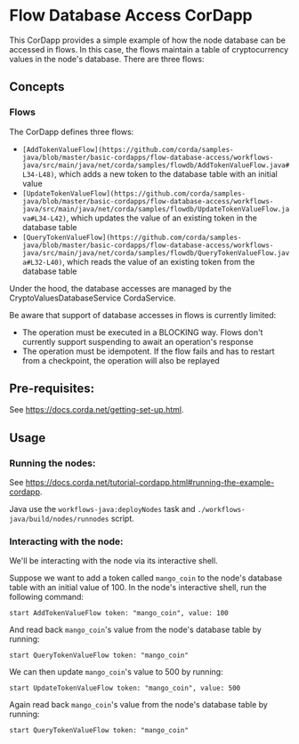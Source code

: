 # Flow Database Access CorDapp

This CorDapp provides a simple example of how the node database can be accessed in flows. In this case, the flows
maintain a table of cryptocurrency values in the node's database. There are three flows:


## Concepts

### Flows

The CorDapp defines three flows:

* `[AddTokenValueFlow](https://github.com/corda/samples-java/blob/master/basic-cordapps/flow-database-access/workflows-java/src/main/java/net/corda/samples/flowdb/AddTokenValueFlow.java#L34-L48)`, which adds a new token to the database table with an initial value
* `[UpdateTokenValueFlow](https://github.com/corda/samples-java/blob/master/basic-cordapps/flow-database-access/workflows-java/src/main/java/net/corda/samples/flowdb/UpdateTokenValueFlow.java#L34-L42)`, which updates the value of an existing token in the database table
* `[QueryTokenValueFlow](https://github.com/corda/samples-java/blob/master/basic-cordapps/flow-database-access/workflows-java/src/main/java/net/corda/samples/flowdb/QueryTokenValueFlow.java#L32-L40)`, which reads the value of an existing token from the database table

Under the hood, the database accesses are managed by the CryptoValuesDatabaseService CordaService.

Be aware that support of database accesses in flows is currently limited:

* The operation must be executed in a BLOCKING way. Flows don't currently support suspending to await an operation's response
* The operation must be idempotent. If the flow fails and has to restart from a checkpoint, the operation will also be replayed


## Pre-requisites:

See https://docs.corda.net/getting-set-up.html.


## Usage

### Running the nodes:

See https://docs.corda.net/tutorial-cordapp.html#running-the-example-cordapp.

Java use the `workflows-java:deployNodes` task and `./workflows-java/build/nodes/runnodes` script.

### Interacting with the node:

We'll be interacting with the node via its interactive shell.

Suppose we want to add a token called `mango_coin` to the node's database table with an initial value of 100. In the
node's interactive shell, run the following command:

    start AddTokenValueFlow token: "mango_coin", value: 100

And read back `mango_coin`'s value from the node's database table by running:

    start QueryTokenValueFlow token: "mango_coin"

We can then update `mango_coin`'s value to 500 by running:

    start UpdateTokenValueFlow token: "mango_coin", value: 500

Again read back `mango_coin`'s value from the node's database table by running:

    start QueryTokenValueFlow token: "mango_coin"
